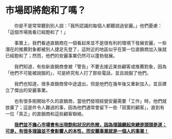 # 市場即將飽和了嗎？

  你是不是常常聽到別人說：「我所認識的每個人都聽說過安麗。」他們憂慮：「這個市場我看已經飽和了！」

  事實上，我們看過直銷商在一個看起來並不是很有利的環境下發展安麗，一些潛在的推薦對象都被別人捷足先登了，這附近的地區似乎在第一位直銷商加入後就已經飽和了；然而，他們的安麗事業仍然可以蓬勃發展。

  我們知道，有些新直銷商會被「警告」不要去接近某些顧客或推薦對象，因為「他們不可能被說服的」，可是終究有人打了那些電話，並且說服了他們。

  我們也知道，很多直銷商曾中途退出，但是他們在幾年後又重新加入，並且建立了傑出的安麗事業。

  也有很多剛開始不久的直銷商，當他們發現經營安麗需要「工作」時，他們就放棄了；這是件令人難過的事，因為他們通常會留下一些「寂寞的顧客」，直到有一位「真正」的直銷商和這些顧客聯絡。

  [**我們並不擔心市場會有出現飽和狀況的危險，因為理論聽起來總是頭頭是道；可是，有很多理論並不會影響人的本性，而安麗事業就是一個人的事業！**](shi-ji-he-le.md)

